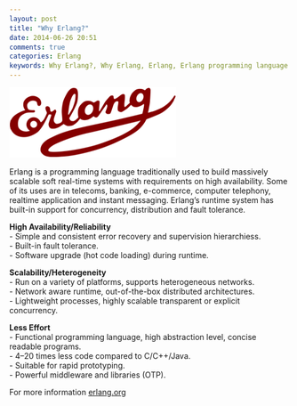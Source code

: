 ```yaml
---
layout: post
title: "Why Erlang?"
date: 2014-06-26 20:51
comments: true
categories: Erlang
keywords: Why Erlang?, Why Erlang, Erlang, Erlang programming language
---
```


<p>
  <img src="/images/logo_erlang.png" />
</p>

<p>
  Erlang is a programming language traditionally used to build massively scalable soft real-time systems with requirements on high availability. Some of its uses are in telecoms, banking, e-commerce, computer telephony, realtime application and instant messaging. Erlang’s runtime system has built-in support for concurrency, distribution and fault tolerance.
</p>

<p>
  <strong>High Availability/Reliability</strong><br/>
  - Simple and consistent error recovery and supervision hierarchiess.<br/>
  - Built-in fault tolerance.<br/>
  - Software upgrade (hot code loading) during runtime.<br/>
</p>

<p>
  <strong>Scalability/Heterogeneity</strong><br/>
  - Run on a variety of platforms, supports heterogeneous networks.<br/>
  - Network aware runtime, out-of-the-box distributed architectures.<br/>
  - Lightweight processes, highly scalable transparent or explicit concurrency.<br/>
</p>

<p>
  <strong>Less Effort</strong><br/>
  - Functional programming language, high abstraction level, concise readable programs.<br/>
  - 4–20 times less code compared to C/C++/Java.<br/>
  - Suitable for rapid prototyping.<br/>
  - Powerful middleware and libraries (OTP).<br/>
</p>

<p>
  For more information <a href="http://www.erlang.org/" target="_blank">erlang.org</a>
</p>